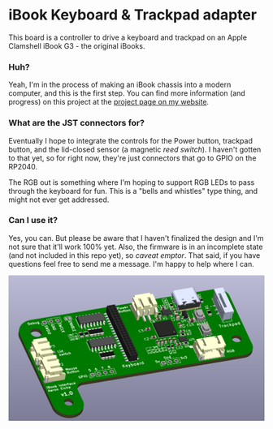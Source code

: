 # iBook Keyboard & Trackpad adapter

This board is a controller to drive a keyboard and trackpad on an Apple Clamshell iBook G3 - the original iBooks.

### Huh?

Yeah, I'm in the process of making an iBook chassis into a modern computer, and this is the first step. You can find more information (and progress) on this project at the [project page on my website](https://aaroneiche.com/projects/pibook).

### What are the JST connectors for?
Eventually I hope to integrate the controls for the Power button, trackpad button, and the lid-closed sensor (a magnetic *reed switch*). I haven't gotten to that yet, so for right now, they're just connectors that go to GPIO on the RP2040.

The RGB out is something where I'm hoping to support RGB LEDs to pass through the keyboard for fun. This is a "bells and whistles" type thing, and might not ever get addressed.


### Can I use it?
Yes, you can. But please be aware that I haven't finalized the design and I'm not sure that it'll work 100% yet. Also, the firmware is in an incomplete state (and not included in this repo yet), so *caveat emptor*. That said, if you have questions feel free to send me a message. I'm happy to help where I can.

![alt text](other/boardRender.png)
